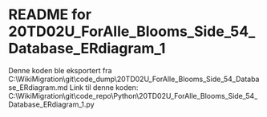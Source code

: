 # README for 20TD02U_ForAlle_Blooms_Side_54_Database_ERdiagram_1
Denne koden ble eksportert fra C:\WikiMigration\git\code_dump\20TD02U_ForAlle_Blooms_Side_54_Database_ERdiagram.md
Link til denne koden: C:\WikiMigration\git\code_repo\Python\20TD02U_ForAlle_Blooms_Side_54_Database_ERdiagram_1.py

